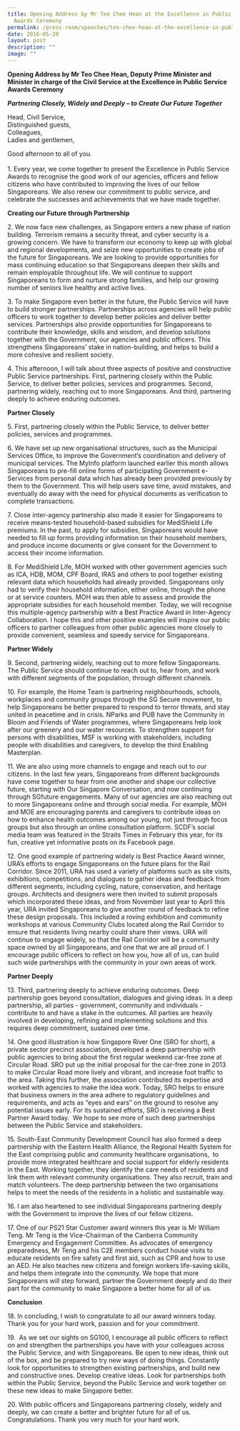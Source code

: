 ```yaml
---
title: Opening Address by Mr Teo Chee Hean at the Excellence in Public Service
  Awards Ceremony
permalink: /press-room/speeches/teo-chee-hean-at-the-excellence-in-public-service-awards-ceremony/
date: 2016-05-20
layout: post
description: ""
image: ""
---
```

**Opening Address by Mr Teo Chee Hean, Deputy Prime Minister and Minister in charge of the Civil Service at the Excellence in Public Service Awards Ceremony**


**_Partnering Closely, Widely and Deeply – to Create Our Future Together_**

Head, Civil Service,  
Distinguished guests,  
Colleagues,  
Ladies and gentlemen,

Good afternoon to all of you.  
   
1\. Every year, we come together to present the Excellence in Public Service Awards to recognise the good work of our agencies, officers and fellow citizens who have contributed to improving the lives of our fellow Singaporeans. We also renew our commitment to public service, and celebrate the successes and achievements that we have made together.

**Creating our Future through Partnership**

2\. We now face new challenges, as Singapore enters a new phase of nation building. Terrorism remains a security threat, and cyber security is a growing concern. We have to transform our economy to keep up with global and regional developments, and seize new opportunities to create jobs of the future for Singaporeans. We are looking to provide opportunities for mass continuing education so that Singaporeans deepen their skills and remain employable throughout life. We will continue to support Singaporeans to form and nurture strong families, and help our growing number of seniors live healthy and active lives. 

3\. To make Singapore even better in the future, the Public Service will have to build stronger partnerships. Partnerships across agencies will help public officers to work together to develop better policies and deliver better services. Partnerships also provide opportunities for Singaporeans to contribute their knowledge, skills and wisdom, and develop solutions together with the Government, our agencies and public officers. This strengthens Singaporeans’ stake in nation-building, and helps to build a more cohesive and resilient society.  

4\. This afternoon, I will talk about three aspects of positive and constructive Public Service partnerships. First, partnering closely within the Public Service, to deliver better policies, services and programmes. Second, partnering widely, reaching out to more Singaporeans. And third, partnering deeply to achieve enduring outcomes. 

**Partner Closely**

5\. First, partnering closely within the Public Service, to deliver better policies, services and programmes.  

6\. We have set up new organisational structures, such as the Municipal Services Office, to improve the Government’s coordination and delivery of municipal services. The MyInfo platform launched earlier this month allows Singaporeans to pre-fill online forms of participating Government e-Services from personal data which has already been provided previously by them to the Government. This will help users save time, avoid mistakes, and eventually do away with the need for physical documents as verification to complete transactions.  

7\. Close inter-agency partnership also made it easier for Singaporeans to receive means-tested household-based subsidies for MediShield Life premiums. In the past, to apply for subsidies, Singaporeans would have needed to fill up forms providing information on their household members, and produce income documents or give consent for the Government to access their income information.

8\. For MediShield Life, MOH worked with other government agencies such as ICA, HDB, MOM, CPF Board, IRAS and others to pool together existing relevant data which households had already provided. Singaporeans only had to verify their household information, either online, through the phone or at service counters. MOH was then able to assess and provide the appropriate subsidies for each household member. Today, we will recognise this multiple-agency partnership with a Best Practice Award in Inter-Agency Collaboration. I hope this and other positive examples will inspire our public officers to partner colleagues from other public agencies more closely to provide convenient, seamless and speedy service for Singaporeans.

**Partner Widely**

9\. Second, partnering widely, reaching out to more fellow Singaporeans. The Public Service should continue to reach out to, hear from, and work with different segments of the population, through different channels. 

10\. For example, the Home Team is partnering neighbourhoods, schools, workplaces and community groups through the SG Secure movement, to help Singaporeans be better prepared to respond to terror threats, and stay united in peacetime and in crisis. NParks and PUB have the Community in Bloom and Friends of Water programmes, where Singaporeans help look after our greenery and our water resources. To strengthen support for persons with disabilities, MSF is working with stakeholders, including people with disabilities and caregivers, to develop the third Enabling Masterplan. 

11\. We are also using more channels to engage and reach out to our citizens. In the last few years, Singaporeans from different backgrounds have come together to hear from one another and shape our collective future, starting with Our Singapore Conversation, and now continuing through SGfuture engagements. Many of our agencies are also reaching out to more Singaporeans online and through social media. For example, MOH and MOE are encouraging parents and caregivers to contribute ideas on how to enhance health outcomes among our young, not just through focus groups but also through an online consultation platform. SCDF’s social media team was featured in the Straits Times in February this year, for its fun, creative yet informative posts on its Facebook page. 

12\. One good example of partnering widely is Best Practice Award winner, URA’s efforts to engage Singaporeans on the future plans for the Rail Corridor. Since 2011, URA has used a variety of platforms such as site visits, exhibitions, competitions, and dialogues to gather ideas and feedback from different segments, including cycling, nature, conservation, and heritage groups. Architects and designers were then invited to submit proposals which incorporated these ideas, and from November last year to April this year, URA invited Singaporeans to give another round of feedback to refine these design proposals. This included a roving exhibition and community workshops at various Community Clubs located along the Rail Corridor to ensure that residents living nearby could share their views. URA will continue to engage widely, so that the Rail Corridor will be a community space owned by all Singaporeans, and one that we are all proud of. I encourage public officers to reflect on how you, how all of us, can build such wide partnerships with the community in your own areas of work.

**Partner Deeply**

13\. Third, partnering deeply to achieve enduring outcomes. Deep partnership goes beyond consultation, dialogues and giving ideas. In a deep partnership, all parties - government, community and individuals - contribute to and have a stake in the outcomes. All parties are heavily involved in developing, refining and implementing solutions and this requires deep commitment, sustained over time.

14\. One good illustration is how Singapore River One (SRO for short), a private sector precinct association, developed a deep partnership with public agencies to bring about the first regular weekend car-free zone at Circular Road. SRO put up the initial proposal for the car-free zone in 2013 to make Circular Road more lively and vibrant, and increase foot traffic to the area. Taking this further, the association contributed its expertise and worked with agencies to make the idea work. Today, SRO helps to ensure that business owners in the area adhere to regulatory guidelines and requirements, and acts as “eyes and ears” on the ground to resolve any potential issues early. For its sustained efforts, SRO is receiving a Best Partner Award today.  We hope to see more of such deep partnerships between the Public Service and stakeholders.   

15\. South-East Community Development Council has also formed a deep partnership with the Eastern Health Alliance, the Regional Health System for the East comprising public and community healthcare organisations,  to provide more integrated healthcare and social support for elderly residents in the East. Working together, they identify the care needs of residents and link them with relevant community organisations. They also recruit, train and match volunteers. The deep partnership between the two organisations helps to meet the needs of the residents in a holistic and sustainable way. 

16\. I am also heartened to see individual Singaporeans partnering deeply with the Government to improve the lives of our fellow citizens.

17\. One of our PS21 Star Customer award winners this year is Mr William Teng. Mr Teng is the Vice-Chairman of the Canberra Community Emergency and Engagement Committee. As advocates of emergency preparedness, Mr Teng and his C2E members conduct house visits to educate residents on fire safety and first aid, such as CPR and how to use an AED. He also teaches new citizens and foreign workers life-saving skills, and helps them integrate into the community. We hope that more Singaporeans will step forward, partner the Government deeply and do their part for the community to make Singapore a better home for all of us.  

**Conclusion**

18\. In concluding, I wish to congratulate to all our award winners today. Thank you for your hard work, passion and for your commitment.

19\.  As we set our sights on SG100, I encourage all public officers to reflect on and strengthen the partnerships you have with your colleagues across the Public Service, and with Singaporeans. Be open to new ideas, think out of the box, and be prepared to try new ways of doing things. Constantly look for opportunities to strengthen existing partnerships, and build new and constructive ones. Develop creative ideas. Look for partnerships both within the Public Service, beyond the Public Service and work together on these new ideas to make Singapore better.

20\. With public officers and Singaporeans partnering closely, widely and deeply, we can create a better and brighter future for all of us.  Congratulations. Thank you very much for your hard work.